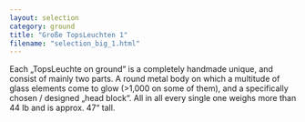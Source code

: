 ```yaml
---
layout: selection
category: ground
title: "Große TopsLeuchten 1"
filename: "selection_big_1.html"
---
```


Each „TopsLeuchte on ground“ is a completely handmade unique,
and consist of mainly two parts. A round metal body
on which a multitude of glass elements come to glow (>1,000 on some of them),
and a specifically chosen / designed „head block“.
All in all every single one weighs more than 44 lb and is approx. 47“ tall.

